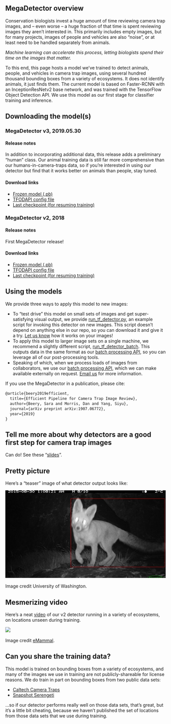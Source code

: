 ## MegaDetector overview

Conservation biologists invest a huge amount of time reviewing camera trap images, and &ndash; even worse &ndash; a huge fraction of that time is spent reviewing images they aren&rsquo;t interested in.  This primarily includes empty images, but for many projects, images of people and vehicles are also &ldquo;noise&rdquo;, or at least need to be handled separately from animals.

<i>Machine learning can accelerate this process, letting biologists spend their time on the images that matter.</i>

To this end, this page hosts a model we&rsquo;ve trained to detect animals, people, and vehicles in camera trap images, using several hundred thousand bounding boxes from a variety of ecosystems.  It does not identify animals, it just finds them.  The current model is based on Faster-RCNN with an InceptionResNetv2 base network, and was trained with the TensorFlow Object Detection API.  We use this model as our first stage for classifier training and inference.

## Downloading the model(s)

### MegaDetector v3, 2019.05.30

#### Release notes

In addition to incorporating additional data, this release adds a preliminary &ldquo;human&rdquo; class.  Our animal training data is still far more comprehensive than our humans-in-camera-traps data, so if you&rsquo;re interested in using our detector but find that it works better on animals than people, stay tuned.

#### Download links

- [Frozen model (.pb)](https://lilablobssc.blob.core.windows.net/models/camera_traps/megadetector/megadetector_v3.pb)
- [TFODAPI config file](https://lilablobssc.blob.core.windows.net/models/camera_traps/megadetector/megadetector_v3.config)
- [Last checkpoint (for resuming training)](https://lilablobssc.blob.core.windows.net/models/camera_traps/megadetector/megadetector_v3_checkpoint.zip)

### MegaDetector v2, 2018

#### Release notes

First MegaDetector release!

#### Download links

- [Frozen model (.pb)](https://lilablobssc.blob.core.windows.net/models/camera_traps/megadetector/megadetector_v2.pb)
- [TFODAPI config file](https://lilablobssc.blob.core.windows.net/models/camera_traps/megadetector/megadetector_v2.config)
- [Last checkpoint (for resuming training)](https://lilablobssc.blob.core.windows.net/models/camera_traps/megadetector/megadetector_v2_checkpoint.zip)


## Using the models 

We provide three ways to apply this model to new images:

- To &ldquo;test drive&rdquo; this model on small sets of images and get super-satisfying visual output, we provide [run_tf_detector.py](https://github.com/Microsoft/CameraTraps/blob/master/detection/run_tf_detector.py), an example script for invoking this detector on new images.  This script doesn&rsquo;t depend on anything else in our repo, so you can download it and give it a try.  [Let us know](mailto:cameratraps@microsoft.com) how it works on your images!
- To apply this model to larger image sets on a single machine, we recommend a slightly different script, [run_tf_detector_batch](https://github.com/Microsoft/CameraTraps/blob/master/detection/run_tf_detector_batch.py).  This outputs data in the same format as our [batch processing API](https://github.com/microsoft/CameraTraps/tree/master/api/batch_processing), so you can leverage all of our post-processing tools.
- Speaking of which, when we process loads of images from collaborators, we use our [batch processing API](https://github.com/microsoft/CameraTraps/tree/master/api/batch_processing), which we can make available externally on request.  [Email us](mailto:cameratraps@microsoft.com) for more information.

If you use the MegaDetector in a publication, please cite: 
```
@article{beery2019efficient,
  title={Efficient Pipeline for Camera Trap Image Review},
  author={Beery, Sara and Morris, Dan and Yang, Siyu},
  journal={arXiv preprint arXiv:1907.06772},
  year={2019}
}
```

## Tell me more about why detectors are a good first step for camera trap images

Can do!  See these &ldquo;<a href="http://dmorris.net/misc/cameratraps/ai4e_camera_traps_overview">slides</a>&rdquo;.

## Pretty picture

Here&rsquo;s a &ldquo;teaser&rdquo; image of what detector output looks like:

![alt text](images/detector_example.jpg "Red bounding box on fox")

Image credit University of Washington.


## Mesmerizing video

Here&rsquo;s a neat <a href="http://dolphinvm.westus2.cloudapp.azure.com/video/detector_video.html">video</a> of our v2 detector running in a variety of ecosystems, on locations unseen during training.

<a href="http://dolphinvm.westus2.cloudapp.azure.com/video/detector_video.html"><img width=600 src="http://dolphinvm.westus2.cloudapp.azure.com/video/mvideo.jpg"></a><br/>

Image credit <a href="https://emammal.si.edu/">eMammal</a>.


## Can you share the training data?

This model is trained on bounding boxes from a variety of ecosystems, and many of the images we use in training are not publicly-shareable for license reasons.  We do train in part on bounding boxes from two public data sets:

- [Caltech Camera Traps](http://lila.science/datasets/caltech-camera-traps)
- [Snapshot Serengeti](http://lila.science/datasets/snapshot-serengeti)

...so if our detector performs really well on those data sets, that&rsquo;s great, but it&rsquo;s a little bit cheating, because we haven&rsquo;t published the set of locations from those data sets that we use during training.
